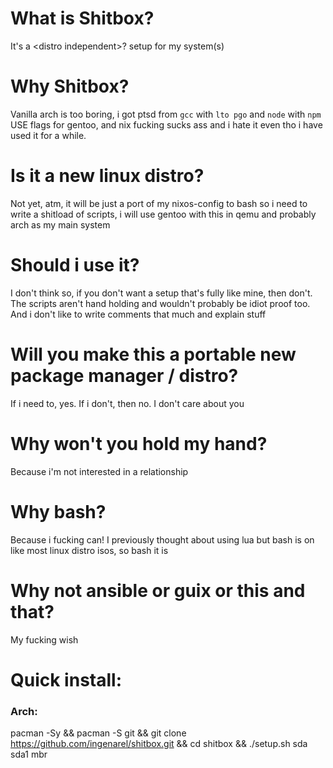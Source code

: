 # What is Shitbox?

It's a \<distro independent\>? setup for my system(s)

# Why Shitbox?

Vanilla arch is too boring, i got ptsd from `gcc` with `lto pgo` and `node` with `npm` USE flags for gentoo, and nix
fucking sucks ass and i hate it even tho i have used it for a while.

# Is it a new linux distro?

Not yet, atm, it will be just a port of my nixos-config to bash so i need to write a shitload of scripts, i will use
gentoo with this in qemu and probably arch as my main system

# Should i use it?

I don't think so, if you don't want a setup that's fully like mine, then don't. The scripts aren't hand holding and
wouldn't probably be idiot proof too. And i don't like to write comments that much and explain stuff

# Will you make this a portable new package manager / distro?

If i need to, yes. If i don't, then no. I don't care about you

# Why won't you hold my hand?

Because i'm not interested in a relationship

# Why bash?

Because i fucking can! I previously thought about using lua but bash is on like most linux distro isos, so bash it is

# Why not ansible or guix or this and that?

My fucking wish

# Quick install:

### Arch:
pacman -Sy && pacman -S git && git clone https://github.com/ingenarel/shitbox.git && cd shitbox && ./setup.sh sda sda1 mbr

